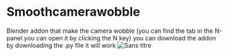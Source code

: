 # Smoothcamerawobble
Blender addon that make the camera wobble (you can find the tab in the N-panel you can open it by clicking the N key)
you can download the addon by downloading the .py file it will work
![Sans titre](https://github.com/user-attachments/assets/c5f37d70-0fe5-4542-b82d-43276b1f5447)
